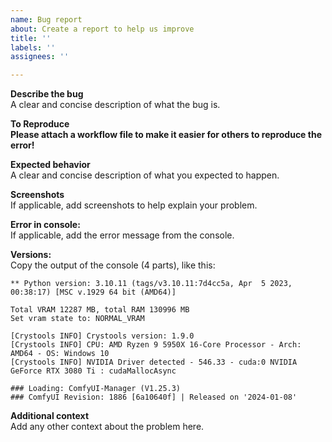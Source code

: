 ```yaml
---
name: Bug report
about: Create a report to help us improve
title: ''
labels: ''
assignees: ''

---
```


**Describe the bug**  
A clear and concise description of what the bug is.

**To Reproduce**  
__Please attach a workflow file to make it easier for others to reproduce the error!__

**Expected behavior**  
A clear and concise description of what you expected to happen.

**Screenshots**  
If applicable, add screenshots to help explain your problem.

**Error in console:**  
If applicable, add the error message from the console.

**Versions:**  
Copy the output of the console (4 parts), like this:
```
** Python version: 3.10.11 (tags/v3.10.11:7d4cc5a, Apr  5 2023, 00:38:17) [MSC v.1929 64 bit (AMD64)]
```
```
Total VRAM 12287 MB, total RAM 130996 MB
Set vram state to: NORMAL_VRAM
```
```
[Crystools INFO] Crystools version: 1.9.0
[Crystools INFO] CPU: AMD Ryzen 9 5950X 16-Core Processor - Arch: AMD64 - OS: Windows 10
[Crystools INFO] NVIDIA Driver detected - 546.33 - cuda:0 NVIDIA GeForce RTX 3080 Ti : cudaMallocAsync
```
```
### Loading: ComfyUI-Manager (V1.25.3)
### ComfyUI Revision: 1886 [6a10640f] | Released on '2024-01-08'
```

**Additional context**  
Add any other context about the problem here.
